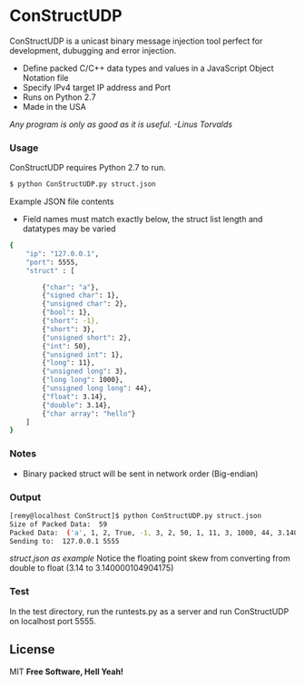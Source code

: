 # ConStructUDP

ConStructUDP is a unicast binary message injection tool perfect for development, dubugging and error injection.

  - Define packed C/C++ data types and values in a JavaScript Object Notation file
  - Specify IPv4 target IP address and Port
  - Runs on Python 2.7
  - Made in the USA

*Any program is only as good as it is useful. -Linus Torvalds*

### Usage

ConStructUDP requires Python 2.7 to run.

```sh
$ python ConStructUDP.py struct.json
```
Example JSON file contents

- Field names must match exactly below, the struct list length and datatypes may be varied

```sh
{   
    "ip": "127.0.0.1",
    "port": 5555,
    "struct" : [

        {"char": "a"},
        {"signed char": 1},
        {"unsigned char": 2},
        {"bool": 1},
        {"short": -1},
        {"short": 3},
        {"unsigned short": 2},
        {"int": 50},
        {"unsigned int": 1},
        {"long": 11},
        {"unsigned long": 3},
        {"long long": 1000},
        {"unsigned long long": 44},
        {"float": 3.14},
        {"double": 3.14},
        {"char array": "hello"}
    ]
}
```

### Notes
- Binary packed struct will be sent in network order (Big-endian)

### Output
```sh
[remy@localhost ConStruct]$ python ConStructUDP.py struct.json 
Size of Packed Data:  59
Packed Data:  ('a', 1, 2, True, -1, 3, 2, 50, 1, 11, 3, 1000, 44, 3.140000104904175, 3.14, 'hello')
Sending to:  127.0.0.1 5555
```
*struct.json as example*
Notice the floating point skew from converting from double to float (3.14 to 3.140000104904175) 

### Test
In the test directory, run the runtests.py as a server and run ConStructUDP on localhost port 5555. 

License
----

MIT
**Free Software, Hell Yeah!**
